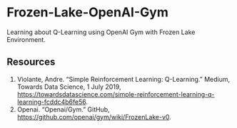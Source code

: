 # Frozen-Lake-OpenAI-Gym
Learning about Q-Learning using OpenAI Gym with Frozen Lake Environment.

## Resources
1. Violante, Andre. “Simple Reinforcement Learning: Q-Learning.” Medium, Towards Data Science, 1 July 2019, https://towardsdatascience.com/simple-reinforcement-learning-q-learning-fcddc4b6fe56.
2. Openai. “Openai/Gym.” GitHub, https://github.com/openai/gym/wiki/FrozenLake-v0.
